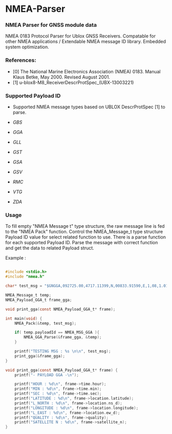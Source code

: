 # NMEA-Parser

### NMEA Parser for GNSS module data

NMEA 0183 Protocol Parser for Ublox GNSS Receivers.
Compatable for other NMEA applications / Extendable NMEA message ID library. 
Embedded system optimization.  

### References: 
 
*  [0] The National Marine Electronics Association (NMEA) 0183. Manual Klaus Betke, May 2000. Revised August 2001.
*  [1] u-blox8-M8_ReceiverDescrProtSpec_(UBX-13003221)
 
### Supported Payload ID

* Supported NMEA message types based on UBLOX DescrProtSpec [1] to parse.

* _GBS_
* _GGA_
* _GLL_
* _GST_
* _GSA_
* _GSV_
* _RMC_
* _VTG_
* _ZDA_

### Usage

To fill empty "NMEA Message t" type structure, the raw message line is fed to the "NMEA Pack" function.
Control the NMEA_Message_t type structure Payload ID value for select related function to use.
There is a parse function for each supported Payload ID. Parse the message with correct function and get 
the data to related Payload struct.

Example :
```c

#include <stdio.h>
#include "nmea.h"

char* test_msg = "$GNGGA,092725.00,4717.11399,N,00833.91590,E,1,08,1.01,499.6,M,48.0,M,,*5B";

NMEA_Message_t temp;
NMEA_Payload_GGA_t frame_gga;

void print_gga(const NMEA_Payload_GGA_t* frame);

int main(void) {
	NMEA_Pack(&temp, test_msg);

	if( temp.payloadId == NMEA_MSG_GGA ){
		NMEA_GGA_Parse(&frame_gga, &temp);
	}

	printf("TESTING MSG : %s \n\n", test_msg);
	print_gga(&frame_gga);
}

void print_gga(const NMEA_Payload_GGA_t* frame) {
	printf("- PAYLOAD GGA -\n");

	printf("HOUR : %d\n", frame->time.hour);
	printf("MIN : %d\n", frame->time.min);
	printf("SEC : %d\n", frame->time.sec);
	printf("LATITUDE : %d\n", frame->location.latitude);
	printf("L_NORTH : %d\n", frame->location.ns_d);
	printf("LONGITUDE : %d\n", frame->location.longitude);
	printf("L_EAST : %d\n", frame->location.ew_d);
	printf("QUALITY : %d\n", frame->quality);
	printf("SATELLITE N : %d\n", frame->satellite_n);
}

```
